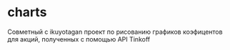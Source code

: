 # charts
Совметный с ikuyotagan проект по рисованию графиков коэфицентов для акций, полученных с помощью API Tinkoff
